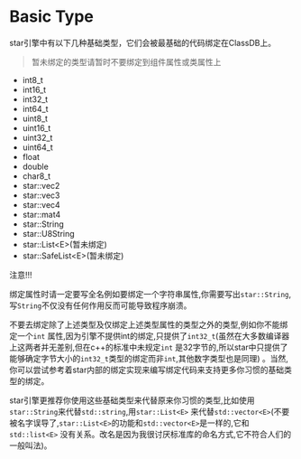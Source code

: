 # Basic Type

star引擎中有以下几种基础类型，它们会被最基础的代码绑定在ClassDB上。
> 暂未绑定的类型请暂时不要绑定到组件属性或类属性上

- int8_t
- int16_t
- int32_t
- int64_t
- uint8_t
- uint16_t
- uint32_t
- uint64_t
- float
- double
- char8_t
- star::vec2
- star::vec3
- star::vec4
- star::mat4
- star::String
- star::U8String
- star::List\<E>(暂未绑定)
- star::SafeList\<E>(暂未绑定)

注意!!!

绑定属性时请一定要写全名例如要绑定一个字符串属性,你需要写出`star::String`,写`String`不仅没有任何作用反而可能导致程序崩溃。

不要去绑定除了上述类型及仅绑定上述类型属性的类型之外的类型,例如你不能绑定一个`int`
属性,因为引擎不提供int的绑定,只提供了`int32_t`(虽然在大多数编译器上这两者并无差别,但在c++的标准中未规定`int`
是32字节的,所以star中只提供了能够确定字节大小的`int32_t`类型的绑定而非`int`,其他数字类型也是同理)
。当然,你可以尝试参考着star内部的绑定实现来编写绑定代码来支持更多你习惯的基础类型的绑定。

star引擎更推荐你使用这些基础类型来代替原来你习惯的类型,比如使用`star::String`来代替`std::string`,用`star::List<E>`
来代替`std::vector<E>`(不要被名字误导了,`star::List<E>`的功能和`std::vector<E>`是一样的,它和`std::list<E>`
没有关系。改名是因为我很讨厌标准库的命名方式,它不符合人们的一般叫法)。